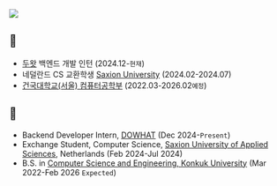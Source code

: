 
  
<a href="https://github.com/devxb/gitanimals">
  <img src="https://render.gitanimals.org/farms/{Hyeri1ee}"/>
</a>

<!--
<a href="https://solved.ac/haerizian"><img align="left" src="http://mazassumnida.wtf/api/v2/generate_badge?boj=haerizian&theme=dark"/></a>
-->



## 🙌 
- [두왓](https://dowhat.io/) 백엔드 개발 인턴 (2024.12-`현재`)
- 네덜란드 CS 교환학생 [Saxion University](https://www.saxion.edu/) (2024.02-2024.07)
- [건국대학교(서울) 컴퓨터공학부](https://research.konkuk.ac.kr/sites/cse/index.do) (2022.03-2026.02`예정`)

## 🙌 
- Backend Developer Intern, [DOWHAT](https://dowhat.io/) (Dec 2024-`Present`)
- Exchange Student, Computer Science, [Saxion University of Applied Sciences](https://www.saxion.edu/), Netherlands (Feb 2024-Jul 2024)
- B.S. in [Computer Science and Engineering, Konkuk University](https://research.konkuk.ac.kr/sites/cse/index.do) (Mar 2022-Feb 2026 `Expected`)
